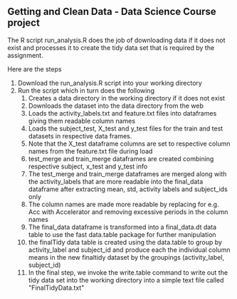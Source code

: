## Getting and Clean Data - Data Science Course project 

The R script run_analysis.R does the job of downloading data if it does not exist and processes it to create
the tidy data set that is required by the assignment.

Here are the steps
1. Download the run_analysis.R script into your working directory
2. Run the script which in turn does the following
    1. Creates a data directory in the working directory if it does not exist
    2. Downloads the dataset into the data directory from the web
    3. Loads the activity_labels.txt and feature.txt files into dataframes giving them readable column names
    4. Loads the subject_test, X_test and y_test files for the train and test datasets in respective data frames. 
    5. Note that the X_test dataframe columns are set to respective column names from the feature.txt file during load
    6. test_merge and train_merge dataframes are created combining respective subject, x_test and y_test info
    7. The test_merge and train_merge dataframes are merged along with the activity_labels that are more readable into the final_data dataframe after extracting mean, std, activity labels and subject_ids only
    8. The column names are made more readable by replacing for e.g. Acc with Accelerator and removing excessive periods in the column names
    9. The final_data dataframe is transformed into a final_data.dt data table to use the fast data.table package for further manipulation
    10. the finalTidy data table is created using the data.table to group by activity_label and subject_id and produce each the individual column means in the new finaltidy dataset by the groupings (activity_label, subject_id)
    11. In the final step, we invoke the write.table command to write out the tidy data set into the working directory into a simple text file called "FinalTidyData.txt"